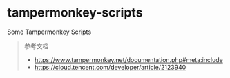 # tampermonkey-scripts

Some Tampermonkey Scripts

> 参考文档
>
> - https://www.tampermonkey.net/documentation.php#meta:include
> - https://cloud.tencent.com/developer/article/2123940
